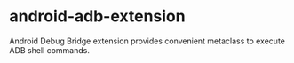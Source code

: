 android-adb-extension
=====================

Android Debug Bridge extension provides convenient metaclass to execute ADB shell commands.
